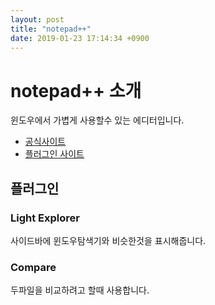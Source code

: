 ```yaml
---
layout: post
title: "notepad++"
date: 2019-01-23 17:14:34 +0900
---
```


# notepad++ 소개

윈도우에서 가볍게 사용할수 있는 에디터입니다.

- [공식사이트](https://notepad-plus-plus.org)
- [플러그인 사이트](http://docs.notepad-plus-plus.org/index.php/Plugin_Central)

## 플러그인

### Light Explorer

사이드바에 윈도우탐색기와 비슷한것을 표시해줍니다.

### Compare

두파일을 비교하려고 할때 사용합니다.
